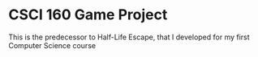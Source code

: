 # CSCI 160 Game Project
 This is the predecessor to Half-Life Escape, that I developed for my first Computer Science course
